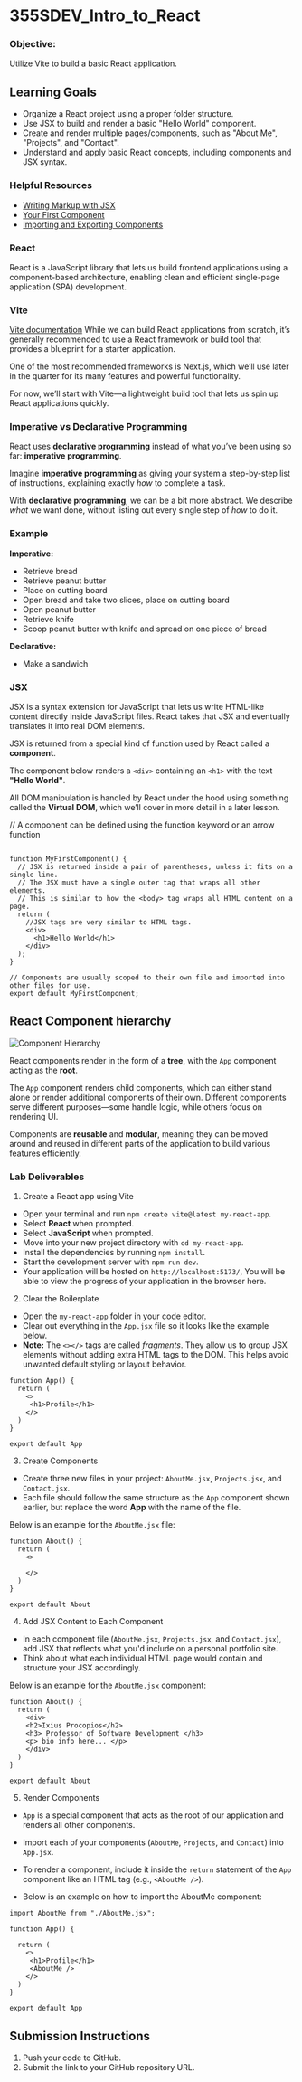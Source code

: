 # 355SDEV_Intro_to_React

### Objective:

Utilize Vite to build a basic React application.

## Learning Goals

- Organize a React project using a proper folder structure.
- Use JSX to build and render a basic "Hello World" component.
- Create and render multiple pages/components, such as "About Me", "Projects", and "Contact".
- Understand and apply basic React concepts, including components and JSX syntax.

### Helpful Resources

- [Writing Markup with JSX](https://react.dev/learn/writing-markup-with-jsx)
- [Your First Component](https://react.dev/learn/your-first-component)
- [Importing and Exporting Components](https://react.dev/learn/importing-and-exporting-components)

### React

React is a JavaScript library that lets us build frontend applications using a component-based architecture, enabling clean and efficient single-page application (SPA) development.

### Vite

[Vite documentation](https://vite.dev/guide/)
While we can build React applications from scratch, it’s generally recommended to use a React framework or build tool that provides a blueprint for a starter application.

One of the most recommended frameworks is Next.js, which we’ll use later in the quarter for its many features and powerful functionality.

For now, we’ll start with Vite—a lightweight build tool that lets us spin up React applications quickly.

### Imperative vs Declarative Programming

React uses **declarative programming** instead of what you’ve been using so far: **imperative programming**.

Imagine **imperative programming** as giving your system a step-by-step list of instructions, explaining exactly _how_ to complete a task.

With **declarative programming**, we can be a bit more abstract. We describe _what_ we want done, without listing out every single step of _how_ to do it.

### Example

**Imperative:**

- Retrieve bread
- Retrieve peanut butter
- Place on cutting board
- Open bread and take two slices, place on cutting board
- Open peanut butter
- Retrieve knife
- Scoop peanut butter with knife and spread on one piece of bread

**Declarative:**

- Make a sandwich

### JSX

JSX is a syntax extension for JavaScript that lets us write HTML-like content directly inside JavaScript files. React takes that JSX and eventually translates it into real DOM elements.

JSX is returned from a special kind of function used by React called a **component**.

The component below renders a `<div>` containing an `<h1>` with the text **"Hello World"**.

All DOM manipulation is handled by React under the hood using something called the **Virtual DOM**, which we’ll cover in more detail in a later lesson.

// A component can be defined using the function keyword or an arrow function

```

function MyFirstComponent() {
  // JSX is returned inside a pair of parentheses, unless it fits on a single line.
  // The JSX must have a single outer tag that wraps all other elements.
  // This is similar to how the <body> tag wraps all HTML content on a page.
  return (
    //JSX tags are very similar to HTML tags.
    <div>
      <h1>Hello World</h1>
    </div>
  );
}

// Components are usually scoped to their own file and imported into other files for use.
export default MyFirstComponent;

```

## React Component hierarchy

![Component Hierarchy](./assets/components1.png)

React components render in the form of a **tree**, with the `App` component acting as the **root**.

The `App` component renders child components, which can either stand alone or render additional components of their own. Different components serve different purposes—some handle logic, while others focus on rendering UI.

Components are **reusable** and **modular**, meaning they can be moved around and reused in different parts of the application to build various features efficiently.

### Lab Deliverables

1. Create a React app using Vite

- Open your terminal and run `npm create vite@latest my-react-app`.
- Select **React** when prompted.
- Select **JavaScript** when prompted.
- Move into your new project directory with `cd my-react-app`.
- Install the dependencies by running `npm install`.
- Start the development server with `npm run dev`.
- Your application will be hosted on `http://localhost:5173/`, You will be able to view the progress of your application in the browser here.

2. Clear the Boilerplate

- Open the `my-react-app` folder in your code editor.
- Clear out everything in the `App.jsx` file so it looks like the example below.
- **Note:** The `<></>` tags are called _fragments_. They allow us to group JSX elements without adding extra HTML tags to the DOM. This helps avoid unwanted default styling or layout behavior.

```
function App() {
  return (
    <>
     <h1>Profile</h1>
    </>
  )
}

export default App

```

3. Create Components

- Create three new files in your project: `AboutMe.jsx`, `Projects.jsx`, and `Contact.jsx`.
- Each file should follow the same structure as the `App` component shown earlier, but replace the word **App** with the name of the file.

Below is an example for the `AboutMe.jsx` file:

```
function About() {
  return (
    <>

    </>
  )
}

export default About

```

4. Add JSX Content to Each Component

- In each component file (`AboutMe.jsx`, `Projects.jsx`, and `Contact.jsx`), add JSX that reflects what you'd include on a personal portfolio site.
- Think about what each individual HTML page would contain and structure your JSX accordingly.

Below is an example for the `AboutMe.jsx` component:

```
function About() {
  return (
    <div>
    <h2>Ixius Procopios</h2>
    <h3> Professor of Software Development </h3>
    <p> bio info here... </p>
    </div>
  )
}

export default About

```

5. Render Components

- `App` is a special component that acts as the root of our application and renders all other components.
- Import each of your components (`AboutMe`, `Projects`, and `Contact`) into `App.jsx`.
- To render a component, include it inside the `return` statement of the `App` component like an HTML tag (e.g., `<AboutMe />`).

- Below is an example on how to import the AboutMe component:

```
import AboutMe from "./AboutMe.jsx";

function App() {

  return (
    <>
     <h1>Profile</h1>
     <AboutMe />
    </>
  )
}

export default App

```

## Submission Instructions

1. Push your code to GitHub.
2. Submit the link to your GitHub repository URL.
